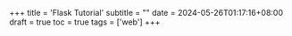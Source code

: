 +++
title = 'Flask Tutorial'
subtitle = ""
date = 2024-05-26T01:17:16+08:00
draft = true
toc = true
tags = ['web']
+++
